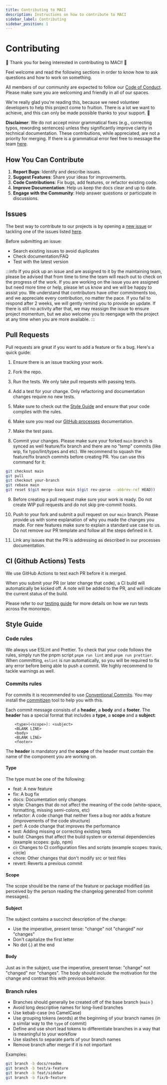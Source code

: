 ```yaml
---
title: Contributing to MACI
description: Instructions on how to contribute to MACI
sidebar_label: Contributing
sidebar_position: 1
---
```


# Contributing

🎉 Thank you for being interested in contributing to MACI! 🎉

Feel welcome and read the following sections in order to know how to ask questions and how to work on something.

All members of our community are expected to follow our [Code of Conduct](/docs/contributing/code-of-conduct). Please make sure you are welcoming and friendly in all of our spaces.

We're really glad you're reading this, because we need volunteer developers to help this project come to fruition. There is a lot we want to achieve, and this can only be made possible thanks to your support. 👏

**Disclaimer**: We do not accept minor grammatical fixes (e.g., correcting typos, rewording sentences) unless they significantly improve clarity in technical documentation. These contributions, while appreciated, are not a priority for merging. If there is a grammatical error feel free to message the team [here](https://discord.gg/akDcCB69).

## How You Can Contribute

1. **Report Bugs**: Identify and describe issues.
2. **Suggest Features**: Share your ideas for improvements.
3. **Code Contributions**: Fix bugs, add features, or refactor existing code.
4. **Improve Documentation**: Help us keep the docs clear and up to date.
5. **Engage with the Community**: Help answer questions or participate in discussions.

## Issues

The best way to contribute to our projects is by opening a [new issue](https://github.com/privacy-scaling-explorations/maci/issues) or tackling one of the issues listed [here](https://github.com/privacy-scaling-explorations/maci/contribute).

Before submitting an issue:

- Search existing issues to avoid duplicates
- Check documentation/FAQ
- Test with the latest version

:::info
If you pick up an issue and are assigned to it by the maintaining team, please be advised that from time to time the team will reach out to check on the progress of the work. If you are working on the issue you are assigned but need more time or help, please let us know and we will be happy to assist you. We understand that contributors have other commitments too, and we appreciate every contribution, no matter the pace. If you fail to respond after 2 weeks, we will gently remind you to provide an update. If there is still no activity after that, we may reassign the issue to ensure project momentum, but we also welcome you to reengage with the project at any time when you are more available.
:::

## Pull Requests

Pull requests are great if you want to add a feature or fix a bug. Here's a quick guide:

1. Ensure there is an issue tracking your work.

2. Fork the repo.

3. Run the tests. We only take pull requests with passing tests.

4. Add a test for your change. Only refactoring and documentation changes require no new tests.

5. Make sure to check out the [Style Guide](#style-guide) and ensure that your code complies with the rules.

6. Make sure you read our [GitHub processes](https://github.com/privacy-scaling-explorations/maci/discussions/847) documentation.

7. Make the test pass.

8. Commit your changes. Please make sure your forked `main` branch is synced as well feature/fix branch and there are no "temp" commits (like wip, fix typo/lint/types and etc). We recommend to squash the feature/fix branch commits before creating PR. You can use this command for it:

```bash
git checkout main
git pull
git checkout your-branch
git rebase main
git reset $(git merge-base main $(git rev-parse --abbrev-ref HEAD))
```

9. Before creating a pull request make sure your work is ready. Do not create WIP pull requests and do not skip pre-commit hooks.

10. Push to your fork and submit a pull request on our `main` branch. Please provide us with some explanation of why you made the changes you made. For new features make sure to explain a standard use case to us. Do not remove our PR template and follow all the steps defined in it.

11. Link any issues that the PR is addressing as described in our processes documentation.

## CI (Github Actions) Tests

We use GitHub Actions to test each PR before it is merged.

When you submit your PR (or later change that code), a CI build will automatically be kicked off. A note will be added to the PR, and will indicate the current status of the build.

Please refer to our [testing guide](/docs/guides/testing/testing-introduction) for more details on how we run tests across the monorepo.

## Style Guide

### Code rules

We always use ESLint and Prettier. To check that your code follows the rules, simply run the pnpm script `pnpm run lint` and `pnpm run prettier`. When committing, `eslint` is run automatically, so you will be required to fix any error before being able to push a commit. We highly recommend to tackle warnings as well.

### Commits rules

For commits it is recommended to use [Conventional Commits](https://www.conventionalcommits.org). You may install the [commitizen](https://commitizen-tools.github.io/commitizen/) tool to help you with this.

Each commit message consists of a **header**, a **body** and a **footer**. The **header** has a special format that includes a **type**, a **scope** and a **subject**:

```
    <type>(<scope>): <subject>
    <BLANK LINE>
    <body>
    <BLANK LINE>
    <footer>
```

The **header** is mandatory and the **scope** of the header must contain the name of the component you are working on.

#### Type

The type must be one of the following:

- feat: A new feature
- fix: A bug fix
- docs: Documentation only changes
- style: Changes that do not affect the meaning of the code (white-space, formatting, missing semi-colons, etc)
- refactor: A code change that neither fixes a bug nor adds a feature (improvements of the code structure)
- perf: A code change that improves the performance
- test: Adding missing or correcting existing tests
- build: Changes that affect the build system or external dependencies (example scopes: gulp, npm)
- ci: Changes to CI configuration files and scripts (example scopes: travis, circle)
- chore: Other changes that don't modify src or test files
- revert: Reverts a previous commit

#### Scope

The scope should be the name of the feature or package modified (as perceived by the person reading the changelog generated from commit messages).

#### Subject

The subject contains a succinct description of the change:

- Use the imperative, present tense: "change" not "changed" nor "changes"
- Don't capitalize the first letter
- No dot (.) at the end

#### Body

Just as in the subject, use the imperative, present tense: "change" not "changed" nor "changes". The body should include the motivation for the change and contrast this with previous behavior.

### Branch rules

- Branches should generally be created off of the base branch (`main` )
- Avoid long descriptive names for long-lived branches
- Use kebab-case (no CamelCase)
- Use grouping tokens (words) at the beginning of your branch names (in a similar way to the `type` of commit)
- Define and use short lead tokens to differentiate branches in a way that is meaningful to your workflow
- Use slashes to separate parts of your branch names
- Remove branch after merge if it is not important

Examples:

```bash
git branch -b docs/readme
git branch -b test/a-feature
git branch -b feat/sidebar
git branch -b fix/b-feature
```
